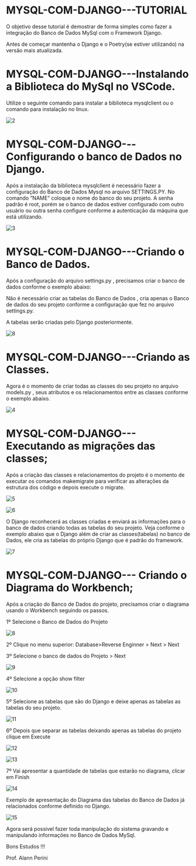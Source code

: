 # MYSQL-COM-DJANGO---TUTORIAL
O objetivo desse tutorial é demostrar de forma simples como fazer a integração do Banco de Dados MySql com o Framework Django.

Antes de começar mantenha o Django e o Poetry(se estiver utilizando) na versão mais atualizada.

# MYSQL-COM-DJANGO---Instalando a Biblioteca do MySql no VSCode.
Utilize o seguinte comando para instalar a biblioteca mysqlclient ou o comando para instalação no linux. 

![2](https://user-images.githubusercontent.com/107952878/193669289-055716c9-b500-4440-969b-0e90cc01e8fe.JPG)

# MYSQL-COM-DJANGO---Configurando o banco de Dados no Django.
Após a instalação da biblioteca mysqlclient é necessário fazer a configuração do Banco de Dados Mysql no arquivo SETTINGS.PY. 
No comando “NAME” coloque o nome do banco do seu projeto.
A senha padrão é root, porém se o banco de dados estiver configurado com outro usuário ou outra senha configure conforme a autenticação da máquina que está utilizando.

![3](https://user-images.githubusercontent.com/107952878/193669315-2619edf7-4980-43fb-b973-0f8378ebe9c2.JPG)

# MYSQL-COM-DJANGO---Criando o Banco de Dados. 
Após a configuração do arquivo settings.py , precisamos criar o banco de dados conforme o exemplo abaixo:

Não é necessário criar as tabelas do Banco de Dados , cria apenas o Banco de dados do seu projeto conforme a configuração que fez no arquivo settings.py.

A tabelas serão criadas pelo Django posteriormente.

![8](https://user-images.githubusercontent.com/107952878/193669446-cbfaa39a-610d-4527-a1cc-f170a19279fc.JPG)


# MYSQL-COM-DJANGO---Criando as Classes. 

Agora é o momento de criar todas as classes do seu projeto no arquivo models.py ,  seus atributos e os relacionamentos entre as classes conforme o exemplo abaixo.

![4](https://user-images.githubusercontent.com/107952878/193702722-3e5385eb-dc3d-4be4-97bc-d39ac939a097.JPG)

# MYSQL-COM-DJANGO--- Executando as migrações das classes;
Após a criação das classes e relacionamentos do projeto é o momento de executar os comandos makemigrate para verificar as alterações da estrutura dos código e depois execute o  migrate.

![5](https://user-images.githubusercontent.com/107952878/193702802-8760e7b8-8b5c-40b0-8ef3-4c6116bf8dbf.JPG)

![6](https://user-images.githubusercontent.com/107952878/193702817-f091a701-dcad-4f4d-ba17-12a6e4856773.JPG)

O Django reconhecerá as classes criadas e enviará as informações para o banco de dados criando todas as tabelas do seu projeto. 
Veja conforme o exemplo abaixo que o Django além de criar as classes(tabelas) no banco de Dados, ele cria as tabelas do próprio Django que é padrão do framework. 

![7](https://user-images.githubusercontent.com/107952878/193703009-71e614ca-9116-4031-a23e-da67f039da68.JPG)

# MYSQL-COM-DJANGO--- Criando o Diagrama do Workbench;

Após a criação do Banco de Dados do projeto, precisamos criar o diagrama usando o Workbench seguindo os passos.

1º Selecione o Banco de Dados do Projeto

![8](https://user-images.githubusercontent.com/107952878/193702942-ca678c86-dc3b-4554-bf55-23282ffada98.JPG)

2º Clique no menu superior: Database>Reverse Enginner > Next > Next

3º Selecione o banco de dados do Projeto > Next

![9](https://user-images.githubusercontent.com/107952878/193703272-f3429b42-b94a-4de0-9b20-e36cf721644c.JPG)

4º Selecione a opção show filter

![10](https://user-images.githubusercontent.com/107952878/193703313-d18fc108-a599-47b7-a4cb-6fa4450a811d.JPG)

5º Selecione as tabelas que são do Django e deixe apenas as tabelas as tabelas do seu projeto. 

![11](https://user-images.githubusercontent.com/107952878/193703353-eaa9f641-5244-4ec9-a88e-af9517c95c47.JPG)

6º Depois que separar as tabelas deixando apenas as tabelas do projeto clique em Execute

![12](https://user-images.githubusercontent.com/107952878/193703392-5bab157c-7c00-4703-ad69-62edc3b3ed94.JPG)

![13](https://user-images.githubusercontent.com/107952878/193703456-f6561a2b-87d3-4835-ba33-87631d07299b.JPG)

7º Vai apresentar a quantidade de tabelas que estarão no diagrama, clicar em Finish

![14](https://user-images.githubusercontent.com/107952878/193703489-d89375cb-621d-44e3-8824-db1490fcc7e0.JPG)

Exemplo de apresentação do Diagrama das tabelas do Banco de Dados já relacionados conforme definido no Django.

![15](https://user-images.githubusercontent.com/107952878/193703535-b8149846-7dd7-44d0-b048-e84b1c9b2bea.JPG)


Agora será possivel fazer toda manipulação do sistema gravando e manipulando informações no Banco de Dados MySql.

Bons Estudos !!!

Prof. Alann Perini
